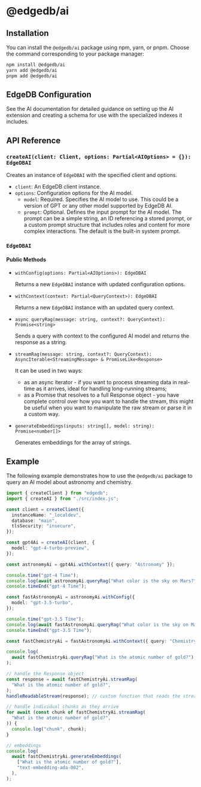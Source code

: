 # @edgedb/ai

## Installation

You can install the `@edgedb/ai` package using npm, yarn, or pnpm. Choose the command corresponding to your package manager:

```bash
npm install @edgedb/ai
yarn add @edgedb/ai
pnpm add @edgedb/ai
```

## EdgeDB Configuration

See the AI documentation for detailed guidance on setting up the AI extension and creating a schema for use with the specialized indexes it includes.

## API Reference

### `createAI(client: Client, options: Partial<AIOptions> = {}): EdgeDBAI`

Creates an instance of `EdgeDBAI` with the specified client and options.

- `client`: An EdgeDB client instance.
- `options`: Configuration options for the AI model.
  - `model`: Required. Specifies the AI model to use. This could be a version of GPT or any other model supported by EdgeDB AI.
  - `prompt`: Optional. Defines the input prompt for the AI model. The prompt can be a simple string, an ID referencing a stored prompt, or a custom prompt structure that includes roles and content for more complex interactions. The default is the built-in system prompt.

### `EdgeDBAI`

#### Public Methods

- `withConfig(options: Partial<AIOptions>): EdgeDBAI`

  Returns a new `EdgeDBAI` instance with updated configuration options.

- `withContext(context: Partial<QueryContext>): EdgeDBAI`

  Returns a new `EdgeDBAI` instance with an updated query context.

- `async queryRag(message: string, context?: QueryContext): Promise<string>`

  Sends a query with context to the configured AI model and returns the response as a string.

- `streamRag(message: string, context?: QueryContext): AsyncIterable<StreamingMessage> & PromiseLike<Response>`

  It can be used in two ways:

  - as an async iterator - if you want to process streaming data in real-time as it arrives, ideal for handling long-running streams;
  - as a Promise that resolves to a full Response object - you have complete control over how you want to handle the stream, this might be useful when you want to manipulate the raw stream or parse it in a custom way.

- `generateEmbeddings(inputs: string[], model: string): Promise<number[]>`

  Generates embeddings for the array of strings.

## Example

The following example demonstrates how to use the `@edgedb/ai` package to query an AI model about astronomy and chemistry.

```typescript
import { createClient } from "edgedb";
import { createAI } from "./src/index.js";

const client = createClient({
  instanceName: "_localdev",
  database: "main",
  tlsSecurity: "insecure",
});

const gpt4Ai = createAI(client, {
  model: "gpt-4-turbo-preview",
});

const astronomyAi = gpt4Ai.withContext({ query: "Astronomy" });

console.time("gpt-4 Time");
console.log(await astronomyAi.queryRag("What color is the sky on Mars?"));
console.timeEnd("gpt-4 Time");

const fastAstronomyAi = astronomyAi.withConfig({
  model: "gpt-3.5-turbo",
});

console.time("gpt-3.5 Time");
console.log(await fastAstronomyAi.queryRag("What color is the sky on Mars?"));
console.timeEnd("gpt-3.5 Time");

const fastChemistryAi = fastAstronomyAi.withContext({ query: "Chemistry" });

console.log(
  await fastChemistryAi.queryRag("What is the atomic number of gold?"),
);

// handle the Response object
const response = await fastChemistryAi.streamRag(
  "What is the atomic number of gold?",
);
handleReadableStream(response); // custom function that reads the stream

// handle individual chunks as they arrive
for await (const chunk of fastChemistryAi.streamRag(
  "What is the atomic number of gold?",
)) {
  console.log("chunk", chunk);
}

// embeddings
console.log(
  await fastChemistryAi.generateEmbeddings(
    ["What is the atomic number of gold?"],
    "text-embedding-ada-002",
  ),
);
```
